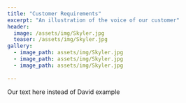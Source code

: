 ```yaml
---
title: "Customer Requirements"
excerpt: "An illustration of the voice of our customer"
header:
  image: /assets/img/Skyler.jpg
  teaser: /assets/img/Skyler.jpg
gallery:
  - image_path: assets/img/Skyler.jpg
  - image_path: assets/img/Skyler.jpg
  - image_path: assets/img/Skyler.jpg
   
---
```


Our text here instead of David example

